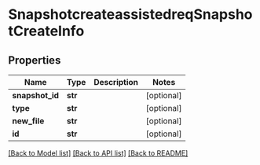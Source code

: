 # SnapshotcreateassistedreqSnapshotCreateInfo

## Properties
Name | Type | Description | Notes
------------ | ------------- | ------------- | -------------
**snapshot_id** | **str** |  | [optional] 
**type** | **str** |  | [optional] 
**new_file** | **str** |  | [optional] 
**id** | **str** |  | [optional] 

[[Back to Model list]](../README.md#documentation-for-models) [[Back to API list]](../README.md#documentation-for-api-endpoints) [[Back to README]](../README.md)


